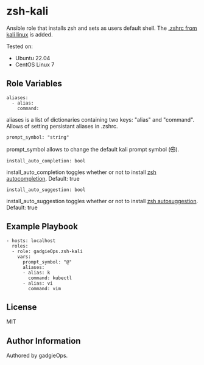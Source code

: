 zsh-kali
=========

Ansible role that installs zsh and sets as users default shell. The [.zshrc from kali linux](https://gitlab.com/kalilinux/packages/kali-defaults/-/blob/kali/master/etc/skel/.zshrc) is added.

Tested on:
- Ubuntu 22.04
- CentOS Linux 7

Role Variables
--------------

~~~
aliases:
  - alias:
    command:
~~~

aliases is a list of dictionaries containing two keys: "alias" and "command". Allows of setting persistant aliases in .zshrc.

~~~
prompt_symbol: "string"
~~~

prompt_symbol allows to change the default kali prompt symbol (㉿). 

~~~
install_auto_completion: bool
~~~

install_auto_completion toggles whether or not to install [zsh autocompletion](https://github.com/zsh-users/zsh-completions). Default: true

~~~
install_auto_suggestion: bool
~~~

install_auto_suggestion toggles whether or not to install [zsh autosuggestion](https://github.com/zsh-users/zsh-autosuggestions). Default: true



Example Playbook
----------------

~~~
- hosts: localhost
  roles:
  - role: gadgieOps.zsh-kali
    vars:
      prompt_symbol: "@"
      aliases:
      - alias: k
        command: kubectl
      - alias: vi
        command: vim
~~~


License
-------

MIT

Author Information
------------------

Authored by gadgieOps.
